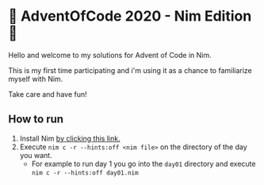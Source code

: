 # 👑 AdventOfCode 2020 - Nim Edition 👑
Hello and welcome to my solutions for Advent of Code in Nim.

This is my first time participating and i'm using it as a chance to familiarize myself with Nim.

Take care and have fun!

## How to run
1. Install Nim [by clicking this link.](https://nim-lang.org/install.html)
2. Execute `nim c -r --hints:off <nim file>` on the directory of the day you want.
   - For example to run day 1 you go into the `day01` directory and execute `nim c -r --hints:off day01.nim`
